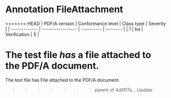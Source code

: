 # Annotation FileAttachment

<<<<<<< HEAD
| PDF/A version | Conformance level | Class type | Severity |
| ------------- | ----------------- | ---------- | -------- |
| 1 | ba | Verification | 5 |

The test file _has_ a file attached to the PDF/A document.
=======
The test file has File attached to the PDF/A document.
>>>>>>> parent of 4d0ff7a... Update
